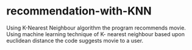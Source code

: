 # recommendation-with-KNN
Using K-Nearest Neighbour algorithm the program recommends movie.
Using machine learning technique of K- nearest neighbour based upon euclidean distance the code suggests movie to a user.
